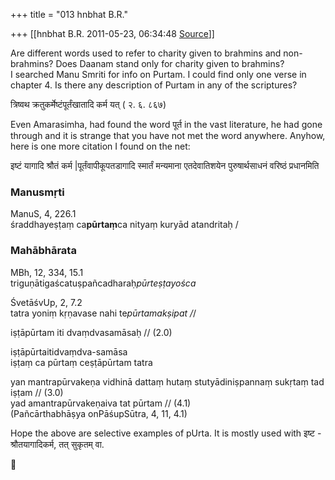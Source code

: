 +++
title = "013 hnbhat B.R."

+++
[[hnbhat B.R.	2011-05-23, 06:34:48 [Source](https://groups.google.com/g/samskrita/c/RRnL4ROHx1Y)]]



  
Are different words used to refer to charity given to brahmins and non-brahmins? Does Daanam stand only for charity given to brahmins?  
I searched Manu Smriti for info on Purtam. I could find only one verse in chapter 4. Is there any description of Purtam in any of the scriptures?  

  
त्रिष्वथ क्रतुकर्मेष्टंपूर्तंखातादि कर्म यत् ( २. ६. ८६७)

  

Even Amarasimha, had found the word पूर्त in the vast literature, he had gone through and it is strange that you have not met the word anywhere. Anyhow, here is one more citation I found on the net:

  
इष्टं यागादि श्रौतं कर्म \|पूर्तंवापीकूपतडागादि स्मार्तं मन्यमाना एतदेवातिशयेन पुरुषार्थसाधनं वरिष्ठं प्रधानमिति

  

### Manusmṛti

ManuS, 4, 226.1  
śraddhayeṣṭaṃ ca**pūrtaṃ**ca nityaṃ kuryād atandritaḥ /  
  


### Mahābhārata

MBh, 12, 334, 15.1  
triguṇātigaścatuṣpañcadharaḥ*pūrteṣṭayośca*

  

ŚvetāśvUp, 2, 7.2  
tatra yoniṃ kṛṇavase nahi te*pūrtamakṣipat /*/  
  

iṣṭāpūrtam iti dvaṃdvasamāsaḥ // (2.0)  
  

iṣṭāpūrtaitidvaṃdva-samāsa  
iṣṭaṃ ca pūrtaṃ ceṣṭāpūrtam tatra

yan mantrapūrvakeṇa vidhinā dattaṃ hutaṃ stutyādiniṣpannaṃ sukṛtaṃ tad iṣṭam // (3.0)  
yad amantrapūrvakeṇaiva tat pūrtam // (4.1)  
(Pañcārthabhāṣya onPāśupSūtra, 4, 11, 4.1)

  

Hope the above are selective examples of pUrta. It is mostly used with इष्ट - श्रौतयागादिकर्म, तत् सुकृतम् वा.



